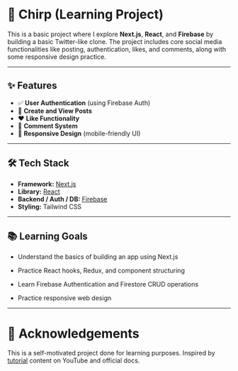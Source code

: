 # 🚀 Chirp (Learning Project)

This is a basic project where I explore **Next.js**, **React**, and **Firebase** by building a basic Twitter-like clone. The project includes core social media functionalities like posting, authentication, likes, and comments, along with some responsive design practice. 

---

## ✨ Features 

- ✅ **User Authentication** (using Firebase Auth)
- 📝 **Create and View Posts**
- ❤️ **Like Functionality**
- 💬 **Comment System**
- 📱 **Responsive Design** (mobile-friendly UI)

---

## 🛠 Tech Stack

- **Framework:** [Next.js](https://nextjs.org/)
- **Library:** [React](https://react.dev/)
- **Backend / Auth / DB:** [Firebase](https://firebase.google.com/)
- **Styling:** Tailwind CSS

---

## 📚 Learning Goals

- Understand the basics of building an app using Next.js

- Practice React hooks, Redux, and component structuring

- Learn Firebase Authentication and Firestore CRUD operations

- Practice responsive web design

---

# 🙌 Acknowledgements

This is a self-motivated project done for learning purposes. Inspired by [tutorial](https://youtu.be/5xXTqwh2jWo?si=ETqMoIqTSKEfUsTd) content on YouTube and official docs.



